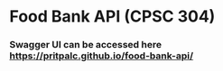 # Food Bank API (CPSC 304)

### Swagger UI can be accessed here https://pritpalc.github.io/food-bank-api/